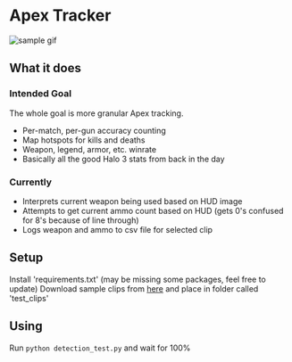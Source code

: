 # Apex Tracker

![sample gif](./docs/test_clip.gif)

## What it does
### Intended Goal
The whole goal is more granular Apex tracking.
- Per-match, per-gun accuracy counting
- Map hotspots for kills and deaths
- Weapon, legend, armor, etc. winrate
- Basically all the good Halo 3 stats from back in the day

### Currently
- Interprets current weapon being used based on HUD image
- Attempts to get current ammo count based on HUD (gets 0's confused for 8's because of line through)
- Logs weapon and ammo to csv file for selected clip

## Setup
Install 'requirements.txt' (may be missing some packages, feel free to update)
Download sample clips from [here](https://drive.google.com/drive/folders/1j5LEU8r1QddmbkUHCgA62Sre8BHXb5cT?usp=sharing) and place in folder called 'test_clips'

## Using
Run `python detection_test.py` and wait for 100%